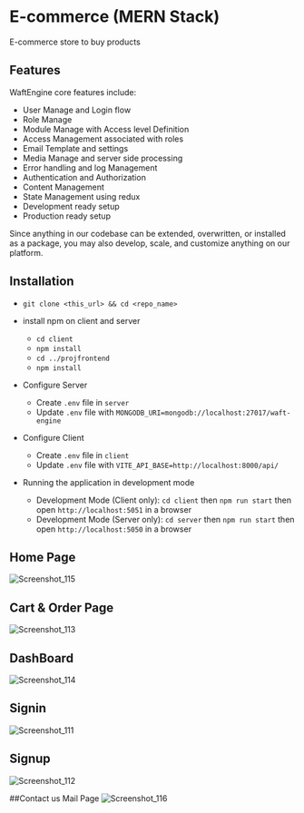 # E-commerce (MERN Stack)

E-commerce store to buy products 

## Features

WaftEngine core features include:

- User Manage and Login flow
- Role Manage
- Module Manage with Access level Definition
- Access Management associated with roles
- Email Template and settings
- Media Manage and server side processing
- Error handling and log Management
- Authentication and Authorization
- Content Management
- State Management using redux
- Development ready setup
- Production ready setup

Since anything in our codebase can be extended, overwritten, or installed as a package, you may also develop, scale, and customize anything on our platform.

## Installation

- `git clone <this_url> && cd <repo_name>`
- install npm on client and server
  - `cd client`
  - `npm install`
  - `cd ../projfrontend`
  - `npm install`

- Configure Server
  - Create `.env` file in `server`
  - Update `.env` file with `MONGODB_URI=mongodb://localhost:27017/waft-engine`
- Configure Client
  - Create `.env` file in `client`
  - Update `.env` file with `VITE_API_BASE=http://localhost:8000/api/`
- Running the application in development mode
  - Development Mode (Client only): `cd client` then `npm run start` then open `http://localhost:5051` in a browser
  - Development Mode (Server only): `cd server` then `npm run start` then open `http://localhost:5050` in a browser


## Home Page
![Screenshot_115](https://user-images.githubusercontent.com/64378827/182290798-dc95a801-16ae-4631-978f-243af8bfa5e6.jpg)

## Cart & Order Page
![Screenshot_113](https://user-images.githubusercontent.com/64378827/182290834-01a1b204-1f40-4add-82c8-e282807c54b2.jpg)

## DashBoard
![Screenshot_114](https://user-images.githubusercontent.com/64378827/182290743-b482c9c7-abe6-4df2-bc05-6e706f01fd97.jpg)

## Signin
![Screenshot_111](https://user-images.githubusercontent.com/64378827/182290877-4c91170b-dd38-43a5-a00c-b25017ef3ad8.jpg)

## Signup
![Screenshot_112](https://user-images.githubusercontent.com/64378827/182290895-23e1f21a-051a-4a2b-9e5f-2c2e3caa410c.jpg)

##Contact us Mail Page
![Screenshot_116](https://user-images.githubusercontent.com/64378827/182291099-fa4fc5ac-660f-4c29-9e6a-430b796124f6.jpg)
